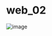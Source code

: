 # web_02  
  
  
  
  
![image](https://user-images.githubusercontent.com/80766275/201553954-a0cc8810-155a-4ad3-80bb-2552749ebe7f.png)
    
  
  

